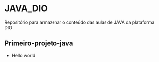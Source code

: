 # JAVA_DIO
Repositório para armazenar o conteúdo das aulas de JAVA da plataforma DIO
 ## Primeiro-projeto-java
 - Hello world
   
